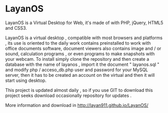 # LayanOS  
LayanOS is a Virtual Desktop for Web, it's made of with PHP, jQuery, HTML5 and CSS3.

LayanOS is a virtual desktop , compatible with most browsers and platforms , its use is oriented to the daily work contains preinstalled to work with office documents software, document viewers also contains image and / or sound, calculation programs , or even programs to make snapshots with your webcam. To install simply clone the repository and then create a database with the name of layanos , import it the document " layanos.sql " and modify php / acceso_db.php user and password for your MySQL server, then it has to be created an account on the virtual and then it will start using desktop.

This project is updated almost daily , so if you use GIT to download this project seeks download occasionally repository for updates .

More information and download in http://layan911.github.io/LayanOS/